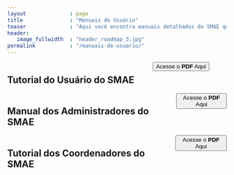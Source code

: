 ```yaml
---
layout              : page
title               : "Manuais de Usuário"
teaser              : "Aqui você encontra manuais detalhados do SMAE que irão te ajudar a conhecer mais a fundo as funcionalidades do Sistema de Monitoramento e Acompanhamento Estratégico, permitindo que você possa explorar todo potencial dessa incrível ferramenta. Os manuais estão em formato PDF e seu conteúdo é ilustrado, mas você também pode visitar a sessão Tutoriais, onde o mesmo conteúdo está disponível no formato de videoaulas. "
header:
   image_fullwidth  : "header_roadmap_3.jpg"
permalink           : "/manuais-de-usuario/"
---
```


<div class="small-12 columns b60">
    <h2> Tutorial do Usuário do SMAE </h2>
   <br>
      <a href="{{ site.url }}{{ site.baseurl }}/primeiro-tutorial/" title="{{ site.data.language.read }} {{ post.title | escape_once }}"><button class="button-novidades">Acesse o<strong> PDF</strong> Aqui </button></a>
</div> 
<div class="small-12 columns b60">
      <h2> Manual dos Administradores do SMAE </h2>
   <br>
      <a href="{{ site.url }}{{ site.baseurl }}/Segundo-tutorial/" title="{{ site.data.language.read }} {{ post.title | escape_once }}"><button class="button-novidades">Acesse o<strong> PDF</strong> Aqui </button></a>
</div>
<div class="small-12 columns b60">
    <h2> Tutorial dos Coordenadores do SMAE </h2>
   <br>
      <a href="{{ site.url }}{{ site.baseurl }}/terceiro-tutorial/" title="{{ site.data.language.read }} {{ post.title | escape_once }}"><button class="button-novidades">Acesse o<strong> PDF</strong> Aqui </button></a>
</div>